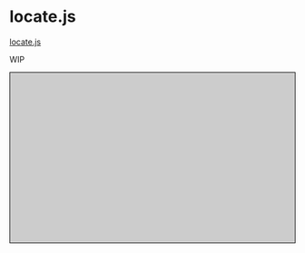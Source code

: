 locate.js
=========

[locate.js]

WIP

<div data-interactive style='height:300px;background:#ccc;border:1px solid black'></div>

[locate.js]: https://github.com/wq/wq.app/blob/master/js/wq/locate.js
